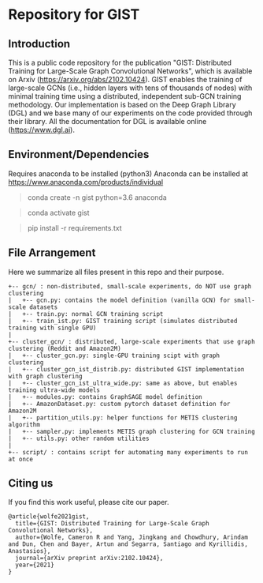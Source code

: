 # Repository for GIST

## Introduction
This is a public code repository for the publication "GIST: Distributed Training
for Large-Scale Graph Convolutional Networks", which is available on Arxiv
(https://arxiv.org/abs/2102.10424). GIST enables the training of large-scale
GCNs (i.e., hidden layers with tens of thousands of nodes) with minimal training
time using a distributed, independent sub-GCN training methodology.
Our implementation is based on the Deep Graph Library (DGL) and we base many of
our experiments on the code provided through their library. All the documentation
for DGL is available online (https://www.dgl.ai).

## Environment/Dependencies

Requires anaconda to be installed (python3)
Anaconda can be installed at https://www.anaconda.com/products/individual

> conda create -n gist python=3.6 anaconda

> conda activate gist

> pip install -r requirements.txt

## File Arrangement

Here we summarize all files present in this repo and their purpose.
```
+-- gcn/ : non-distributed, small-scale experiments, do NOT use graph clustering
|   +-- gcn.py: contains the model definition (vanilla GCN) for small-scale datasets
|   +-- train.py: normal GCN training script
|   +-- train_ist.py: GIST training script (simulates distributed training with single GPU)
|
+-- cluster_gcn/ : distributed, large-scale experiments that use graph clustering (Reddit and Amazon2M)
|   +-- cluster_gcn.py: single-GPU training scipt with graph clustering
|   +-- cluster_gcn_ist_distrib.py: distributed GIST implementation with graph clustering
|   +-- cluster_gcn_ist_ultra_wide.py: same as above, but enables training ultra-wide models
|   +-- modules.py: contains GraphSAGE model definition
|   +-- AmazonDataset.py: custom pytorch dataset definition for Amazon2M
|   +-- partition_utils.py: helper functions for METIS clustering algorithm
|   +-- sampler.py: implements METIS graph clustering for GCN training
|   +-- utils.py: other random utilities
|
+-- script/ : contains script for automating many experiments to run at once
```

## Citing us
If you find this work useful, please cite our paper.
```
@article{wolfe2021gist,
  title={GIST: Distributed Training for Large-Scale Graph Convolutional Networks},
  author={Wolfe, Cameron R and Yang, Jingkang and Chowdhury, Arindam and Dun, Chen and Bayer, Artun and Segarra, Santiago and Kyrillidis, Anastasios},
  journal={arXiv preprint arXiv:2102.10424},
  year={2021}
}
```
